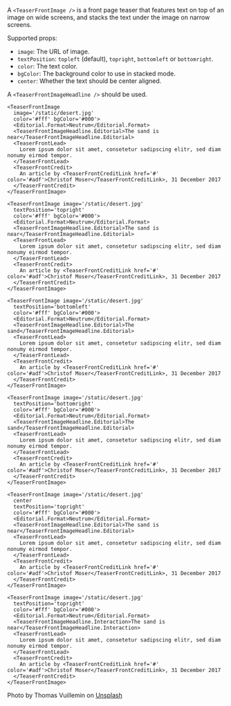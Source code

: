 A `<TeaserFrontImage />` is a front page teaser that features text on top of an image on wide screens, and stacks the text under the image on narrow screens.

Supported props:
- `image`: The URL of image.
- `textPosition`: `topleft` (default), `topright`, `bottomleft` or `bottomright`.
- `color`: The text color.
- `bgColor`: The background color to use in stacked mode.
- `center`: Whether the text should be center aligned.

A `<TeaserFrontImageHeadline />` should be used.

```react
<TeaserFrontImage
  image='/static/desert.jpg'
  color='#fff' bgColor='#000'>
  <Editorial.Format>Neutrum</Editorial.Format>
  <TeaserFrontImageHeadline.Editorial>The sand is near</TeaserFrontImageHeadline.Editorial>
  <TeaserFrontLead>
    Lorem ipsum dolor sit amet, consetetur sadipscing elitr, sed diam nonumy eirmod tempor.
  </TeaserFrontLead>
  <TeaserFrontCredit>
    An article by <TeaserFrontCreditLink href='#' color='#adf'>Christof Moser</TeaserFrontCreditLink>, 31 December 2017
  </TeaserFrontCredit>
</TeaserFrontImage>
```

```react
<TeaserFrontImage image='/static/desert.jpg'
  textPosition='topright'
  color='#fff' bgColor='#000'>
  <Editorial.Format>Neutrum</Editorial.Format>
  <TeaserFrontImageHeadline.Editorial>The sand is near</TeaserFrontImageHeadline.Editorial>
  <TeaserFrontLead>
    Lorem ipsum dolor sit amet, consetetur sadipscing elitr, sed diam nonumy eirmod tempor.
  </TeaserFrontLead>
  <TeaserFrontCredit>
    An article by <TeaserFrontCreditLink href='#' color='#adf'>Christof Moser</TeaserFrontCreditLink>, 31 December 2017
  </TeaserFrontCredit>
</TeaserFrontImage>
```

```react
<TeaserFrontImage image='/static/desert.jpg'
  textPosition='bottomleft'
  color='#fff' bgColor='#000'>
  <Editorial.Format>Neutrum</Editorial.Format>
  <TeaserFrontImageHeadline.Editorial>The sand</TeaserFrontImageHeadline.Editorial>
  <TeaserFrontLead>
    Lorem ipsum dolor sit amet, consetetur sadipscing elitr, sed diam nonumy eirmod tempor.
  </TeaserFrontLead>
  <TeaserFrontCredit>
    An article by <TeaserFrontCreditLink href='#' color='#adf'>Christof Moser</TeaserFrontCreditLink>, 31 December 2017
  </TeaserFrontCredit>
</TeaserFrontImage>
```

```react
<TeaserFrontImage image='/static/desert.jpg'
  textPosition='bottomright'
  color='#fff' bgColor='#000'>
  <Editorial.Format>Neutrum</Editorial.Format>
  <TeaserFrontImageHeadline.Editorial>The sand</TeaserFrontImageHeadline.Editorial>
  <TeaserFrontLead>
    Lorem ipsum dolor sit amet, consetetur sadipscing elitr, sed diam nonumy eirmod tempor.
  </TeaserFrontLead>
  <TeaserFrontCredit>
    An article by <TeaserFrontCreditLink href='#' color='#adf'>Christof Moser</TeaserFrontCreditLink>, 31 December 2017
  </TeaserFrontCredit>
</TeaserFrontImage>
```

```react
<TeaserFrontImage image='/static/desert.jpg'
  center
  textPosition='topright' 
  color='#fff' bgColor='#000'>
  <Editorial.Format>Neutrum</Editorial.Format>
  <TeaserFrontImageHeadline.Editorial>The sand is near</TeaserFrontImageHeadline.Editorial>
  <TeaserFrontLead>
    Lorem ipsum dolor sit amet, consetetur sadipscing elitr, sed diam nonumy eirmod tempor.
  </TeaserFrontLead>
  <TeaserFrontCredit>
    An article by <TeaserFrontCreditLink href='#' color='#adf'>Christof Moser</TeaserFrontCreditLink>, 31 December 2017
  </TeaserFrontCredit>
</TeaserFrontImage>
```

```react
<TeaserFrontImage image='/static/desert.jpg'
  textPosition='topright'
  color='#fff' bgColor='#000'>
  <Editorial.Format>Neutrum</Editorial.Format>
  <TeaserFrontImageHeadline.Interaction>The sand is near</TeaserFrontImageHeadline.Interaction>
  <TeaserFrontLead>
    Lorem ipsum dolor sit amet, consetetur sadipscing elitr, sed diam nonumy eirmod tempor.
  </TeaserFrontLead>
  <TeaserFrontCredit>
    An article by <TeaserFrontCreditLink href='#' color='#adf'>Christof Moser</TeaserFrontCreditLink>, 31 December 2017
  </TeaserFrontCredit>
</TeaserFrontImage>
```

Photo by Thomas Vuillemin on [Unsplash](https://unsplash.com/photos/c1_K8Qfd_iQ)
